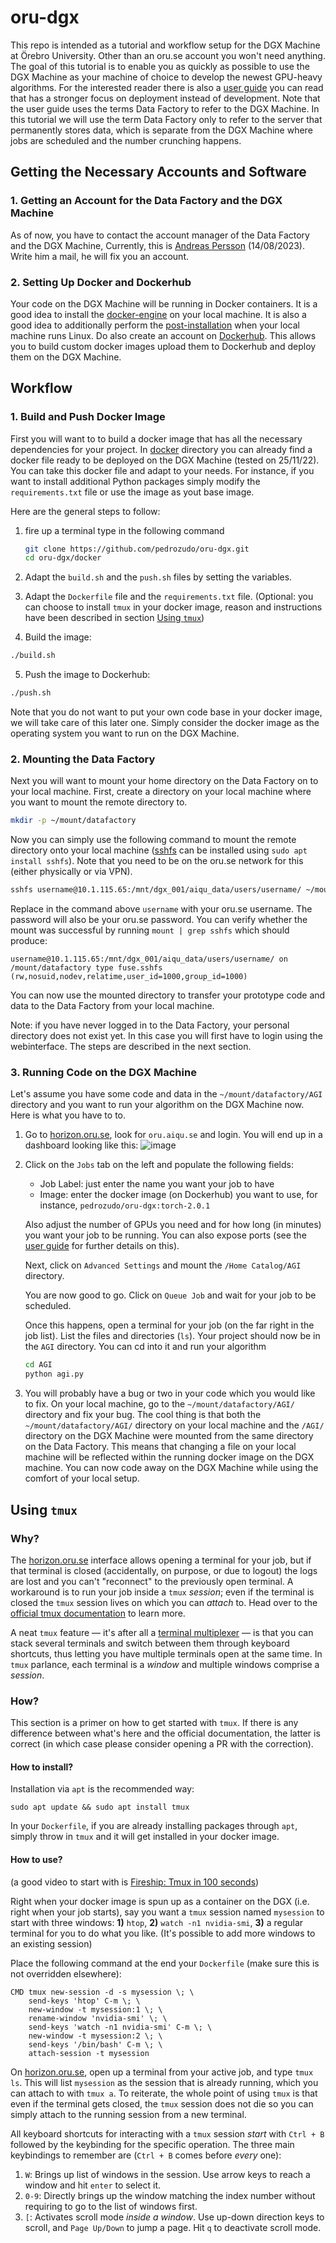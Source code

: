 # oru-dgx

This repo is intended as a tutorial and workflow setup for the DGX Machine at Örebro University. Other than an oru.se account you won't need anything.
The goal of this tutorial is to enable you as quickly as possible to use the DGX Machine as your machine of choice to develop the newest GPU-heavy algorithms.
For the interested reader there is also a [user guide](./userguide_oru_dgx.pdf) you can read that has a stronger focus on deployment instead of development. Note that the user guide uses the terms Data Factory to refer to the DGX Machine. In this tutorial we will use the term Data Factory only to refer to the server that permanently stores data, which is separate from the DGX Machine where jobs are scheduled and the number crunching happens.
<!-- We will now go through the steps of setting up your account and installing all the necessary software for you to start using the DGX Machine. -->

## Getting the Necessary Accounts and Software

### 1. Getting an Account for the Data Factory and the DGX Machine

As of now, you have to contact the account manager of the Data Factory and the DGX Machine, Currently, this is [Andreas Persson](mailto:andreas.persson@oru.se) (14/08/2023). Write him a mail, he will fix you an account.

### 2. Setting Up Docker and Dockerhub
Your code on the DGX Machine will be running in Docker containers. It is a good idea to install the [docker-engine](https://docs.docker.com/engine/install/) on your local machine. It is also a good idea to additionally perform the [post-installation](https://docs.docker.com/engine/install/linux-postinstall/) when your local machine runs Linux. Do also create an account on [Dockerhub](https://hub.docker.com/). This allows you to build custom docker images upload them to Dockerhub and deploy them on the DGX Machine.

## Workflow

### 1. Build and Push Docker Image

First you will want to to build a docker image that has all the necessary dependencies for your project. In [docker](./docker) directory you can already find a docker file ready to be deployed on the DGX Machine (tested on 25/11/22). You can take this docker file and adapt to your needs. For instance, if you want to install additional Python packages simply modify the `requirements.txt` file or use the image as yout base image.

Here are the general steps to follow:

1. fire up a terminal type in the following command
    ```sh
    git clone https://github.com/pedrozudo/oru-dgx.git
    cd oru-dgx/docker 
    ```

2. Adapt the `build.sh` and the `push.sh` files by setting the variables.

3. Adapt the `Dockerfile` file and the `requirements.txt` file. (Optional: you can choose to install `tmux` in your docker image, reason and instructions have been described in section [Using `tmux`](#using-tmux))

4. Build the image:
```sh
./build.sh
```
5. Push the image to Dockerhub:
```sh
./push.sh
```
Note that you do not want to put your own code base in your docker image, we will take care of this later one. Simply consider the docker image as the operating system you want to run on the DGX Machine.


### 2. Mounting the Data Factory

Next you will want to mount your home directory on the Data Factory on to your local machine. First, create a directory on your local machine where you want to mount the remote directory to.
```sh
mkdir -p ~/mount/datafactory
```
Now you can simply use the following command to mount the remote directory onto your local machine ([sshfs](https://github.com/libfuse/sshfs) can be installed using `sudo apt install sshfs`). Note that you need to be on the oru.se network for this (either physically or via VPN).
```sh
sshfs username@10.1.115.65:/mnt/dgx_001/aiqu_data/users/username/ ~/mount/datafactory
```
Replace in the command above `username` with your oru.se username. The password will also be your oru.se password. You can verify whether the mount was successful by running `mount | grep sshfs` which should produce:
```
username@10.1.115.65:/mnt/dgx_001/aiqu_data/users/username/ on /mount/datafactory type fuse.sshfs (rw,nosuid,nodev,relatime,user_id=1000,group_id=1000)
```

You can now use the mounted directory to transfer your prototype code and data to the Data Factory from your local machine.

Note: if you have never logged in to the Data Factory, your personal directory does not exist yet. In this case you will first have to login using the webinterface. The steps are described in the next section. 

### 3. Running Code on the DGX Machine
 Let's assume you have some code and data in the `~/mount/datafactory/AGI` directory and you want to run your algorithm on the DGX Machine now. Here is what you have to to.

 1. Go to [horizon.oru.se](https://horizon.oru.se/portal/webclient/#/launchitems), look for `oru.aiqu.se` and login. You will end up in a dashboard looking like this:
 ![image](images/dashboard.png)
 2. Click on the `Jobs` tab on the left and populate the following fields:
    - Job Label: just enter the name you want your job to have
    - Image: enter the docker image (on Dockerhub) you want to use, for instance, `pedrozudo/oru-dgx:torch-2.0.1`

    Also adjust the number of GPUs you need and for how long (in minutes) you want your job to be running. You can also expose ports (see the [user guide](./userguide_oru_dgx.pdf) for further details on this).

    Next, click on `Advanced Settings` and mount the `/Home Catalog/AGI` directory.

    You are now good to go. Click on `Queue Job` and wait for your job to be scheduled.

    Once this happens, open a terminal for your job (on the far right in the job list). List the files and directories (`ls`). Your project should now be in the `AGI` directory. You can cd into it and run your algorithm
    ```sh
    cd AGI
    python agi.py
    ```

3. You will probably have a bug or two in your code which you would like to fix. On your local machine, go to the `~/mount/datafactory/AGI/` directory and fix your bug. The cool thing is that both the `~/mount/datafactory/AGI/` directory on your local machine and the `/AGI/` directory on the DGX Machine were mounted from the same directory on the Data Factory. This means that changing a file on your local machine will be reflected within the running docker image on the DGX machine. You can now code away on the DGX Machine while using the comfort of your local setup.


## Using `tmux`
### Why?
The [horizon.oru.se](https://horizon.oru.se/portal/webclient/#/launchitems) interface allows opening a terminal for your job, but if that terminal is closed (accidentally, on purpose, or due to logout) the logs are lost and you can't "reconnect" to the previously open terminal. A workaround is to run your job inside a `tmux` _session_; even if the terminal is closed the `tmux` session lives on which you can _attach_ to. Head over to the [official tmux documentation](https://github.com/tmux/tmux/wiki) to learn more.

A neat `tmux` feature — it's after all a [terminal multiplexer](https://en.wikipedia.org/wiki/Terminal_multiplexer) — is that you can stack several terminals and switch between them through keyboard shortcuts, thus letting you have multiple terminals open at the same time. In `tmux` parlance, each terminal is a _window_ and multiple windows comprise a _session_. 
### How?
This section is a primer on how to get started with `tmux`. If there is any difference between what's here and the official documentation, the latter is correct (in which case please consider opening a PR with the correction).

#### How to install?
Installation via `apt` is the recommended way:
```
sudo apt update && sudo apt install tmux
```

In your `Dockerfile`, if you are already installing packages through `apt`, simply throw in `tmux` and it will get installed in your docker image.

#### How to use?
(a good video to start with is [Fireship: Tmux in 100 seconds](https://youtu.be/vtB1J_zCv8I))

Right when your docker image is spun up as a container on the DGX (i.e. right when your job starts), say you want a `tmux` session named `mysession` to start with three windows: **1)** `htop`, **2)** `watch -n1 nvidia-smi`, **3)** a regular terminal for you to do what you like. (It's possible to add more windows to an existing session)

Place the following command at the end your `Dockerfile` (make sure this is not overridden elsewhere):
```
CMD tmux new-session -d -s mysession \; \
    send-keys 'htop' C-m \; \
    new-window -t mysession:1 \; \
    rename-window 'nvidia-smi' \; \
    send-keys 'watch -n1 nvidia-smi' C-m \; \
    new-window -t mysession:2 \; \
    send-keys '/bin/bash' C-m \; \
    attach-session -t mysession
```

On [horizon.oru.se](https://horizon.oru.se/portal/webclient/#/launchitems), open up a terminal from your active job, and type `tmux ls`. This will list `mysession` as the session that is already running, which you can attach to with `tmux a`. To reiterate, the whole point of using `tmux` is that even if the terminal gets closed, the `tmux` session does not die so you can simply attach to the running session from a new terminal.

All keyboard shortcuts for interacting with a `tmux` session _start_ with `Ctrl + B` followed by the keybinding for the specific operation. The three main keybindings to remember are (`Ctrl + B` comes before _every_ one):
1. `W`: Brings up list of windows in the session. Use arrow keys to reach a window and hit `enter` to select it.
2. `0-9`: Directly brings up the window matching the index number without requiring to go to the list of windows first.
3. `[`: Activates scroll mode _inside a window_. Use up-down direction keys to scroll, and `Page Up/Down` to jump a page. Hit `q` to deactivate scroll mode.
